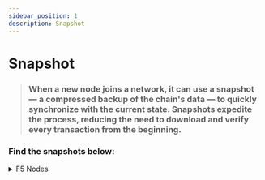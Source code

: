 ```yaml
---
sidebar_position: 1
description: Snapshot
---
```


# Snapshot

> ### When a new node joins a network, it can use a snapshot — a compressed backup of the chain's data — to quickly synchronize with the current state. Snapshots expedite the process, reducing the need to download and verify every transaction from the beginning.

### Find the snapshots below:

<details>
  <summary>F5 Nodes</summary>
  <div>
    <div>Stop the node</div>
    
    sudo systemctl stop zetacored

  <div>Stop the node</div>
  
      ```bash 
      sudo systemctl stop zetacored
      ```
  </div>
</details>
